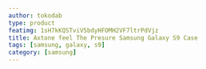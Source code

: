 ```yaml
---
author: tokodab
type: product
featimg: 1sH7kKQSTviV5bdyHFOMH2VF7ltrPdVjz
title: Axtone feel The Presure Samsung Galaxy S9 Case
tags: [samsung, galaxy, s9]
category: [samsung]
---
```

